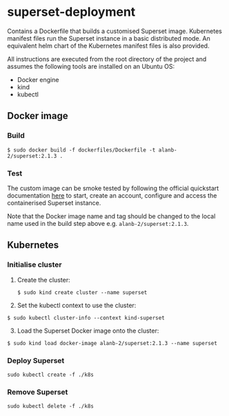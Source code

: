 # superset-deployment

Contains a Dockerfile that builds a customised Superset image.  Kubernetes manifest files run the Superset instance in a basic distributed mode.  An equivalent helm chart of the Kubernetes manifest files is also provided.

All instructions are executed from the root directory of the project and assumes the following tools are installed on an Ubuntu OS:

* Docker engine
* kind
* kubectl

## Docker image

### Build

```shell
$ sudo docker build -f dockerfiles/Dockerfile -t alanb-2/superset:2.1.3 .
```

### Test

The custom image can be smoke tested by following the official quickstart documentation [here](https://superset.apache.org/docs/quickstart/) to start, create an account, configure and access the containerised Superset instance.

Note that the Docker image name and tag should be changed to the local name used in the build step above e.g. `alanb-2/superset:2.1.3`.

## Kubernetes

### Initialise cluster

1.  Create the cluster:
    ```shell
    $ sudo kind create cluster --name superset
    ```
2.  Set the kubectl context to use the cluster:
   ```shell
   $ sudo kubectl cluster-info --context kind-superset
   ```
3.  Load the Superset Docker image onto the cluster:
   ```shell
   $ sudo kind load docker-image alanb-2/superset:2.1.3 --name superset
   ```

### Deploy Superset

```shell
sudo kubectl create -f ./k8s
```

### Remove Superset

```shell
sudo kubectl delete -f ./k8s
```
